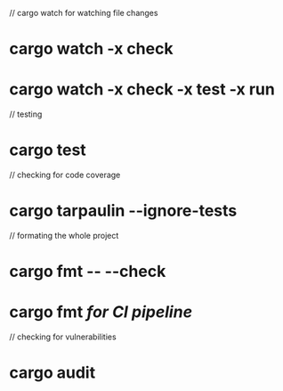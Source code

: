 // cargo watch for watching file changes

# cargo watch -x check

# cargo watch -x check -x test -x run

// testing

# cargo test

// checking for code coverage

# cargo tarpaulin --ignore-tests

// formating the whole project

# cargo fmt -- --check

# cargo fmt *for CI pipeline*

// checking for vulnerabilities

# cargo audit